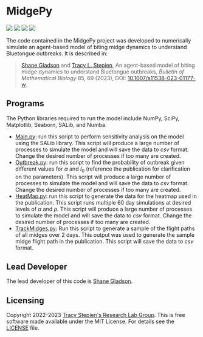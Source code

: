 # MidgePy

<a href="https://github.com/stepien-lab/MidgePy/"><img src="https://img.shields.io/badge/GitHub-MidgePy-blue" /></a> <a href="https://doi.org/10.1007/s11538-023-01177-w"><img src="https://img.shields.io/badge/doi-10.1007%2Fs11538--023--01177--w-orange" /></a> <a href="https://doi.org/10.1101/2022.09.26.509502"><img src="https://img.shields.io/badge/bioRxiv-2022.09.26.509502-orange" /></a> <a href="LICENSE"><img src="https://img.shields.io/badge/license-MIT-blue.svg" /></a>

The code contained in the MidgePy project was developed to numerically simulate an agent-based model of biting midge dynamics to understand Bluetongue outbreaks. It is described in:
>[Shane Gladson](https://github.com/shanegladson) and [Tracy L. Stepien](https://github.com/tstepien/), An agent-based model of biting midge dynamics to understand Bluetongue outbreaks, _Bulletin of Mathematical Biology_ 85, 69 (2023), DOI: [10.1007/s11538-023-01177-w](https://doi.org/10.1007/s11538-023-01177-w).

## Programs
The Python libraries required to run the model include NumPy, SciPy, Matplotlib, Seaborn, SALib, and Numba.
+ [Main.py](Main.py): run this script to perform sensitivity analysis on the model using the SALib library. This script will produce a large number of processes to simulate the model and will save the data to <i>csv</i> format. Change the desired number of processes if too many are created.
+ [Outbreak.py](Outbreak.py): run this script to find the probability of outbreak given different values for $\alpha$ and $I_0$ (reference the publication for clarification on the parameters). This script will produce a large number of processes to simulate the model and will save the data to <i>csv</i> format. Change the desired number of processes if too many are created.
+ [HeatMap.py](HeatMap.py): run this script to generate the data for the heatmap used in the publication. This script runs multiple 60 day simulations at desired levels of $\alpha$ and $\rho$. This script will produce a large number of processes to simulate the model and will save the data to <i>csv</i> format. Change the desired number of processes if too many are created.
+ [TrackMidges.py](TrackMidges.py): Run this script to generate a sample of the flight paths of all midges over 2 days. This output was used to generate the sample midge flight path in the publication. This script will save the data to <i>csv</i> format.

## Lead Developer
The lead developer of this code is [Shane Gladson](https://github.com/shanegladson).

## Licensing
Copyright 2022-2023 [Tracy Stepien's Research Lab Group](https://github.com/stepien-lab/). This is free software made available under the MIT License. For details see the [LICENSE](LICENSE) file.

